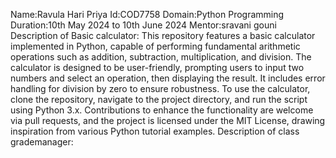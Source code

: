 Name:Ravula Hari Priya
Id:COD7758
Domain:Python Programming
Duration:10th May 2024 to 10th June 2024
Mentor:sravani gouni
Description of Basic calculator: This repository features a basic calculator implemented in Python, capable of performing fundamental arithmetic operations such as addition, subtraction, multiplication, and division. The calculator is designed to be user-friendly, prompting users to input two numbers and select an operation, then displaying the result. It includes error handling for division by zero to ensure robustness. To use the calculator, clone the repository, navigate to the project directory, and run the script using Python 3.x. Contributions to enhance the functionality are welcome via pull requests, and the project is licensed under the MIT License, drawing inspiration from various Python tutorial examples.
Description of class grademanager:
